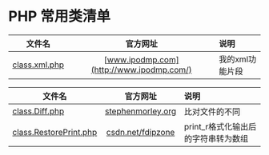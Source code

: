 # PHP 常用类清单

| 文件名        | 官方网址           | 说明  				|
| ------------- |:-------------:| :-----|
| [class.xml.php](http://www.ipodmp.com/)      | [www.ipodmp.com](http://www.ipodmp.com/) | 我的xml功能片段 |


| 文件名        | 官方网址           | 说明  				|
| ------------- |:-------------:| :-----|
| [class.Diff.php](http://stephenmorley.org/)      | [stephenmorley.org](http://stephenmorley.org/) | 比对文件的不同 |
| [class.RestorePrint.php](http://blog.csdn.net/fdipzone/article/details/52987378)      | [csdn.net/fdipzone](http://blog.csdn.net/fdipzone/article/details/52987378) | print_r格式化输出后的字符串转为数组 |

